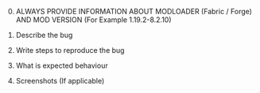0. ALWAYS PROVIDE INFORMATION ABOUT MODLOADER (Fabric / Forge) AND MOD VERSION (For Example 1.19.2-8.2.10)

1. Describe the bug 

2. Write steps to reproduce the bug

3. What is expected behaviour 

4. Screenshots (If applicable)
